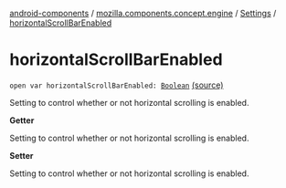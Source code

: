 [android-components](../../index.md) / [mozilla.components.concept.engine](../index.md) / [Settings](index.md) / [horizontalScrollBarEnabled](./horizontal-scroll-bar-enabled.md)

# horizontalScrollBarEnabled

`open var horizontalScrollBarEnabled: `[`Boolean`](https://kotlinlang.org/api/latest/jvm/stdlib/kotlin/-boolean/index.html) [(source)](https://github.com/mozilla-mobile/android-components/blob/master/components/concept/engine/src/main/java/mozilla/components/concept/engine/Settings.kt#L105)

Setting to control whether or not horizontal scrolling is enabled.

**Getter**

Setting to control whether or not horizontal scrolling is enabled.

**Setter**

Setting to control whether or not horizontal scrolling is enabled.

